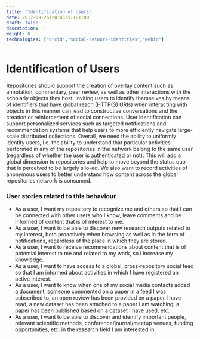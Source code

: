 ```yaml
---
title: "Identification of Users"
date: 2017-09-26T20:45:51+01:00
draft: false
description: ''
weight: 8
technologies: ["orcid","social-network-identities","webid"]
---
```


# Identification of Users
Repositories should support the creation of overlay content such as annotation, commentary, peer review, as well as other interactions with the scholarly objects they host. Inviting users to identify themselves by means of identifiers that have global reach (HTTP(S) URIs) when interacting with objects in this manner can lead to constructive conversations and the creation or reinforcement of social connections. User identification can support personalized services such as targeted notifications and recommendation systems that help users to more efficiently navigate large-scale distributed collections. Overall, we need the ability to uniformly identify users, i.e. the ability to understand that particular activities performed in any of the repositories in the network belong to the same user (regardless of whether the user is authenticated or not). This will add a global dimension to repositories and help to move beyond the status quo that is perceived to be largely silo-ed. We also want to record activities of anonymous users to better understand how content across the global repositories network is consumed.


### User stories related to this behaviour
* As a user, I want my repository to recognize me and others so that I can be connected with other users who I know, leave comments and be informed of content that is of interest to me.
* As a user, I want to be able to discover new research outputs related to my interest, both proactively when browsing as well as in the form of notifications, regardless of the place in which they are stored.
* As a user, I want to receive recommendations about content that is of potential interest to me and related to my work, so I increase my knowledge.
* As a user, I want to have access to a global, cross-repository social feed so that I am informed about activities in which I have registered an active interest. 
* As a user, I want to know when one of my social media contacts added a document, someone commented on a paper in a feed I was subscribed to, an open review has been provided on a paper I have read, a new dataset has been attached to a paper I am watching, a paper has been published based on a dataset I have used, etc.
* As a user, I want to be able to discover and identify important people, relevant scientific methods, conference/journal/meetup venues, funding opportunities, etc. in the research field I am interested in. 
